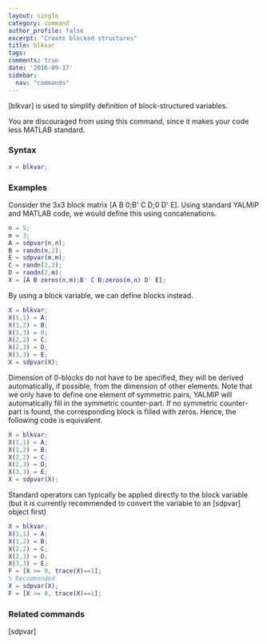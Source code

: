 ```yaml
---
layout: single
category: command
author_profile: false
excerpt: "Create blocked structures"
title: blkvar
tags:
comments: true
date: '2016-09-17'
sidebar:
  nav: "commands"
---
```


[blkvar] is used to simplify definition of block-structured variables.

You are discouraged from using this command, since it makes your code less MATLAB standard.

### Syntax


````matlab
x = blkvar;
````

### Examples
Consider the 3x3 block matrix [A B 0;B' C D;0 D' E]. Using standard YALMIP and MATLAB code, we would define this using concatenations.


````matlab
n = 5;
m = 3;
A = sdpvar(n,n);
B = randn(n,2);
E = sdpvar(m,m);
C = randn(2,2);
D = randn(2,m);
X = [A B zeros(n,m);B' C D;zeros(m,n) D' E];
````

By using a block variable, we can define blocks instead.


````matlab
X = blkvar;
X(1,1) = A;
X(1,2) = B;
X(1,3) = 0;
X(2,2) = C;
X(2,3) = D;
X(3,3) = E;
X = sdpvar(X);
````

Dimension of 0-blocks do not have to be specified, they will be derived automatically, if possible, from the dimension of other elements. Note that we only have to define one element of symmetric pairs, YALMIP will automatically fill in the symmetric counter-part. If no symmetric counter-part is found, the corresponding block is filled with zeros. Hence, the following code is equivalent.



````matlab
X = blkvar;
X(1,1) = A;
X(1,2) = B;
X(2,2) = C;
X(2,3) = D;
X(3,3) = E;
X = sdpvar(X);
````

Standard operators can typically be applied directly to the block variable (but it is currently recommended to convert the variable to an [sdpvar] object first)


````matlab
X = blkvar;
X(1,1) = A;
X(1,2) = B;
X(2,2) = C;
X(2,3) = D;
X(3,3) = E;
F = [X >= 0, trace(X)==1];
% Recommended
X = sdpvar(X);
F = [X >= 0, trace(X)==1];
````  

### Related commands
[sdpvar]

